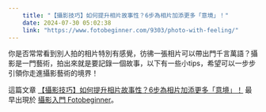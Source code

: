 ```yaml
---
    title: "【攝影技巧】如何提升相片故事性？6步為相片加添更多「意境」！"
    date: 2024-07-30 05:02:38
    link: "https://www.fotobeginner.com/9303/photo-with-feeling/"
---
```


<p>你是否常常看到別人拍的相片特別有感覺，彷彿一張相片可以帶出門千言萬語？攝影是一門藝術，拍出來就是要記錄一個故事，以下有一些小tips，希望可以一步步引領你走進攝影藝術的境界！</p>
<p>這篇文章 <a href="https://www.fotobeginner.com/9303/photo-with-feeling/">【攝影技巧】如何提升相片故事性？6步為相片加添更多「意境」！</a> 最早出現於 <a href="https://www.fotobeginner.com">攝影入門 Fotobeginner</a>。</p>
